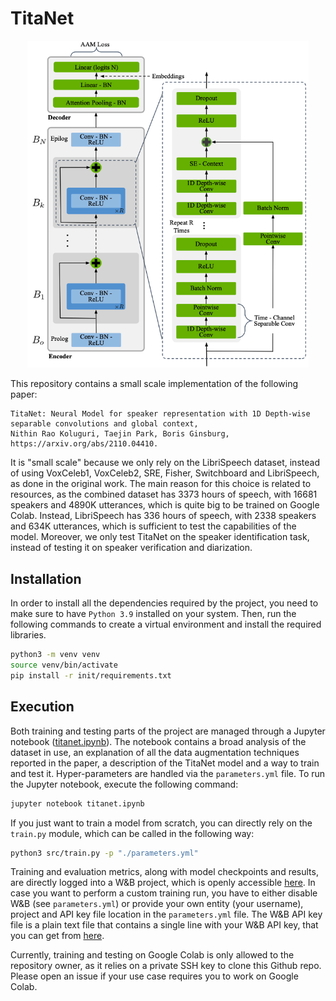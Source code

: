 # TitaNet

<p align="center">
	<img src="assets/architecture.png" alt="architecture" style="width: 450px;"/>
</p>

This repository contains a small scale implementation of the following paper:

```
TitaNet: Neural Model for speaker representation with 1D Depth-wise separable convolutions and global context,
Nithin Rao Koluguri, Taejin Park, Boris Ginsburg,
https://arxiv.org/abs/2110.04410.
```

It is "small scale" because we only rely on the LibriSpeech dataset, instead of using VoxCeleb1, VoxCeleb2, SRE, Fisher, Switchboard and LibriSpeech, as done in the original work. The main reason for this choice is related to resources, as the combined dataset has 3373 hours of speech, with 16681 speakers and 4890K utterances, which is quite big to be trained on Google Colab. Instead, LibriSpeech has 336 hours of speech, with 2338 speakers and 634K utterances, which is sufficient to test the capabilities of the model. Moreover, we only test TitaNet on the speaker identification task, instead of testing it on speaker verification and diarization.

## Installation

In order to install all the dependencies required by the project, you need to make sure to have `Python 3.9` installed on your system. Then, run the following commands to create a virtual environment and install the required libraries.

```bash
python3 -m venv venv
source venv/bin/activate
pip install -r init/requirements.txt
```

## Execution

Both training and testing parts of the project are managed through a Jupyter notebook ([titanet.ipynb](titanet.ipynb)). The notebook contains a broad analysis of the dataset in use, an explanation of all the data augmentation techniques reported in the paper, a description of the TitaNet model and a way to train and test it. Hyper-parameters are handled via the `parameters.yml` file. To run the Jupyter notebook, execute the following command:

```bash
jupyter notebook titanet.ipynb
```

If you just want to train a model from scratch, you can directly rely on the `train.py` module, which can be called in the following way:

```bash
python3 src/train.py -p "./parameters.yml"
```

Training and evaluation metrics, along with model checkpoints and results, are directly logged into a W&B project, which is openly accessible [here](https://wandb.ai/wadaboa/titanet). In case you want to perform a custom training run, you have to either disable W&B (see `parameters.yml`) or provide your own entity (your username), project and API key file location in the `parameters.yml` file. The W&B API key file is a plain text file that contains a single line with your W&B API key, that you can get from [here](https://wandb.ai/authorize).

Currently, training and testing on Google Colab is only allowed to the repository owner, as it relies on a private SSH key to clone this Github repo. Please open an issue if your use case requires you to work on Google Colab.
